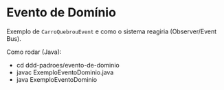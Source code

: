 # Evento de Domínio

Exemplo de `CarroQuebrouEvent` e como o sistema reagiria (Observer/Event Bus).

Como rodar (Java):
- cd ddd-padroes/evento-de-dominio
- javac ExemploEventoDominio.java
- java ExemploEventoDominio
